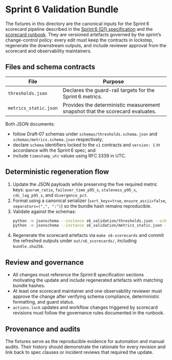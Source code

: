 # Sprint 6 Validation Bundle

The fixtures in this directory are the canonical inputs for the Sprint 6 scorecard
pipeline described in the [Sprint 6 (Q1) specification](../docs/DNA/quarters/Q1/Sprint%206%20(Q1).md)
 and the [scorecard runbook](../docs/scorecards/S6_SCORECARDS.md). They are versioned
artefacts governed by the sprint’s change-control policy: every edit must keep the
contracts in lockstep, regenerate the downstream outputs, and include reviewer
approval from the scorecard and observability maintainers.

## Files and schema contracts

| File | Purpose |
| --- | --- |
| `thresholds.json` | Declares the guard-rail targets for the Sprint 6 metrics. |
| `metrics_static.json` | Provides the deterministic measurement snapshot that the scorecard evaluates. |

Both JSON documents:

- follow Draft‑07 schemas under `schemas/thresholds.schema.json` and
  `schemas/metrics.schema.json` respectively;
- declare `schema` identifiers locked to the `v1` contracts and `version: 1` in
  accordance with the Sprint 6 spec; and
- include `timestamp_utc` values using RFC 3339 in UTC.

## Deterministic regeneration flow

1. Update the JSON payloads while preserving the five required metric keys:
   `quorum_ratio`, `failover_time_p95_s`, `staleness_p95_s`, `cdc_lag_p95_s`, and
   `divergence_pct`.
2. Format using a canonical serializer (`sort_keys=true`, `ensure_ascii=false`,
   `separators=(",", ":")`) so the bundle hash remains reproducible.
3. Validate against the schemas:
   ```bash
   python -m jsonschema --instance s6_validation/thresholds.json --schema schemas/thresholds.schema.json
   python -m jsonschema --instance s6_validation/metrics_static.json --schema schemas/metrics.schema.json
   ```
4. Regenerate the scorecard artefacts via `make s6-scorecards` and commit the
   refreshed outputs under `out/s6_scorecards/`, including `bundle.sha256`.

## Review and governance

- All changes must reference the Sprint 6 specification sections motivating the
  update and include regenerated artefacts with matching bundle hashes.
- At least one scorecard maintainer and one observability reviewer must approve
  the change after verifying schema compliance, deterministic formatting, and
  guard status.
- `actions.lock` updates and workflow changes triggered by scorecard revisions
  must follow the governance rules documented in the runbook.

## Provenance and audits

The fixtures serve as the reproducible evidence for automation and manual audits.
Their history should demonstrate the rationale for every revision and link back to
spec clauses or incident reviews that required the update.
